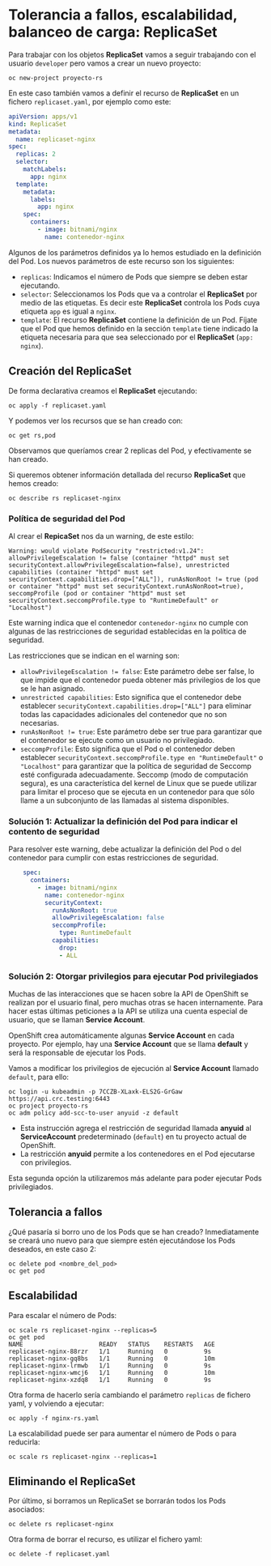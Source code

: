 # Tolerancia a fallos, escalabilidad, balanceo de carga: ReplicaSet

Para trabajar con los objetos **ReplicaSet** vamos a seguir trabajando con el usuario `developer` pero vamos a crear un nuevo proyecto:

    oc new-project proyecto-rs

En este caso también vamos a definir el recurso de **ReplicaSet** en un fichero `replicaset.yaml`, por ejemplo como este:

```yaml
apiVersion: apps/v1
kind: ReplicaSet
metadata:
  name: replicaset-nginx
spec:
  replicas: 2
  selector:
    matchLabels:
      app: nginx
  template:
    metadata:
      labels:
        app: nginx
    spec:
      containers:
        - image: bitnami/nginx
          name: contenedor-nginx
```

Algunos de los parámetros definidos ya lo hemos estudiado en la definición del Pod. Los nuevos parámetros de este recurso son los siguientes:

* `replicas`: Indicamos el número de Pods que siempre se deben estar ejecutando.
* `selector`: Seleccionamos los Pods que va a controlar el **ReplicaSet** por medio de las etiquetas. Es decir este **ReplicaSet** controla los Pods cuya etiqueta `app` es igual a `nginx`.
* `template`: El recurso **ReplicaSet** contiene la definición de un Pod. Fíjate que el Pod que hemos definido en la sección `template` tiene indicado la etiqueta necesaria para que sea seleccionado por el **ReplicaSet** (`app: nginx`).

## Creación del ReplicaSet

De forma declarativa creamos el **ReplicaSet** ejecutando:

    oc apply -f replicaset.yaml

Y podemos ver los recursos que se han creado con:

    oc get rs,pod

Observamos que queríamos crear 2 replicas del Pod, y efectivamente se han creado.

Si queremos obtener información detallada del recurso **ReplicaSet** que hemos creado:

    oc describe rs replicaset-nginx

### Política de seguridad del Pod

Al crear el **RepicaSet** nos da un warning, de este estilo: 

```
Warning: would violate PodSecurity "restricted:v1.24": allowPrivilegeEscalation != false (container "httpd" must set securityContext.allowPrivilegeEscalation=false), unrestricted capabilities (container "httpd" must set securityContext.capabilities.drop=["ALL"]), runAsNonRoot != true (pod or container "httpd" must set securityContext.runAsNonRoot=true), seccompProfile (pod or container "httpd" must set securityContext.seccompProfile.type to "RuntimeDefault" or "Localhost")
```

Este warning indica que el contenedor `contenedor-nginx` no cumple con algunas de las restricciones de seguridad establecidas en la política de seguridad.

Las restricciones que se indican en el warning son:

* `allowPrivilegeEscalation != false`: Este parámetro debe ser false, lo que impide que el contenedor pueda obtener más privilegios de los que se le han asignado.
* `unrestricted capabilities`: Esto significa que el contenedor debe establecer `securityContext.capabilities.drop=["ALL"]` para eliminar todas las capacidades adicionales del contenedor que no son necesarias.
* `runAsNonRoot != true`: Este parámetro debe ser true para garantizar que el contenedor se ejecute como un usuario no privilegiado.
* `seccompProfile`: Esto significa que el Pod o el contenedor deben establecer `securityContext.seccompProfile.type en "RuntimeDefault"` o `"Localhost"` para garantizar que la política de seguridad de Seccomp esté configurada adecuadamente. Seccomp (modo de computación segura), es una característica del kernel de Linux que se puede utilizar para limitar el proceso que se ejecuta en un contenedor para que sólo llame a un subconjunto de las llamadas al sistema disponibles.

### Solución 1: Actualizar la definición del Pod para indicar el contento de seguridad

Para resolver este warning, debe actualizar la definición del Pod o del contenedor para cumplir con estas restricciones de seguridad. 

```yaml
    spec:
      containers:
        - image: bitnami/nginx
          name: contenedor-nginx
          securityContext:
            runAsNonRoot: true
            allowPrivilegeEscalation: false
            seccompProfile:
              type: RuntimeDefault
            capabilities:
              drop:
              - ALL
```

### Solución 2: Otorgar privilegios para ejecutar Pod privilegiados

Muchas de las interacciones que se hacen sobre la API de OpenShift se realizan por el usuario final, pero muchas otras se hacen internamente. Para hacer estas últimas peticiones a la API se utiliza una cuenta especial de usuario, que se llaman **Service Account**.

OpenShift crea automáticamente algunas **Service Account** en cada proyecto. Por ejemplo, hay una **Service Account** que se llama **default** y será la responsable de ejecutar los Pods.

Vamos a modificar los privilegios de ejecución al **Service Account** llamado `default`, para ello:

    oc login -u kubeadmin -p 7CCZB-XLaxk-ELS2G-GrGaw https://api.crc.testing:6443
    oc project proyecto-rs
    oc adm policy add-scc-to-user anyuid -z default

* Esta instrucción agrega el restricción de seguridad llamada **anyuid** al **ServiceAccount** predeterminado (`default`) en tu proyecto actual de OpenShift.
* La restricción **anyuid** permite a los contenedores en el Pod ejecutarse con privilegios.

Esta segunda opción la utilizaremos más adelante para poder ejecutar Pods privilegiados.

## Tolerancia a fallos

¿Qué pasaría si borro uno de los Pods que se han creado? Inmediatamente se creará uno nuevo para que siempre estén ejecutándose los Pods deseados, en este caso 2:

    oc delete pod <nombre_del_pod>
    oc get pod

## Escalabilidad

Para escalar el número de Pods:

    oc scale rs replicaset-nginx --replicas=5
    oc get pod
    NAME                     READY   STATUS    RESTARTS   AGE
    replicaset-nginx-88rzr   1/1     Running   0          9s
    replicaset-nginx-gq8bs   1/1     Running   0          10m
    replicaset-nginx-lrmwb   1/1     Running   0          9s
    replicaset-nginx-wmcj6   1/1     Running   0          10m
    replicaset-nginx-xzdq8   1/1     Running   0          9s


Otra forma de hacerlo sería cambiando el parámetro `replicas` de fichero yaml, y volviendo a ejecutar:

    oc apply -f nginx-rs.yaml

La escalabilidad puede ser para aumentar el número de Pods o para reducirla:

    oc scale rs replicaset-nginx --replicas=1

## Eliminando el ReplicaSet

Por último, si borramos un ReplicaSet se borrarán todos los Pods asociados:

    oc delete rs replicaset-nginx

Otra forma de borrar el recurso, es utilizar el fichero yaml:

    oc delete -f replicaset.yaml